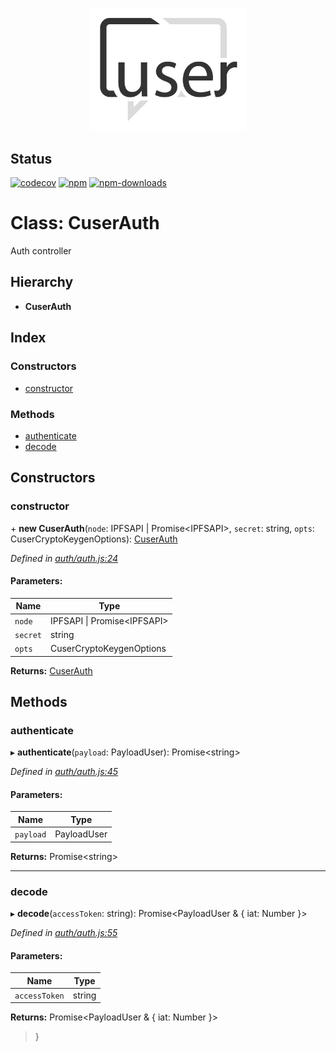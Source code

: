 <p align="center">
  <a href="./"><img width="250" src="https://raw.githubusercontent.com/rubeniskov/cuser/master/docs/logo.svg" alt="cuser logo" /></a>
</p>

## Status
[![codecov](https://codecov.io/gh/rubeniskov/cuser/branch/master/graph/badge.svg?flag=auth)](https://codecov.io/gh/rubeniskov/cuser)
[![npm](https://img.shields.io/npm/v/@cuser/auth.svg)](https://www.npmjs.com/package/@cuser/auth)
[![npm-downloads](https://img.shields.io/npm/dw/@cuser/auth)](https://www.npmjs.com/package/@cuser/auth)


# Class: CuserAuth

Auth controller

## Hierarchy

* **CuserAuth**

## Index

### Constructors

* [constructor](cuserauth.md#constructor)

### Methods

* [authenticate](cuserauth.md#authenticate)
* [decode](cuserauth.md#decode)

## Constructors

### constructor

\+ **new CuserAuth**(`node`: IPFSAPI \| Promise\<IPFSAPI>, `secret`: string, `opts`: CuserCryptoKeygenOptions): [CuserAuth](cuserauth.md)

*Defined in [auth/auth.js:24](https://github.com/rubeniskov/cuser/blob/f5d3af5/packages/auth/auth.js#L24)*

#### Parameters:

Name | Type |
------ | ------ |
`node` | IPFSAPI \| Promise\<IPFSAPI> |
`secret` | string |
`opts` | CuserCryptoKeygenOptions |

**Returns:** [CuserAuth](cuserauth.md)

## Methods

### authenticate

▸ **authenticate**(`payload`: PayloadUser): Promise\<string>

*Defined in [auth/auth.js:45](https://github.com/rubeniskov/cuser/blob/f5d3af5/packages/auth/auth.js#L45)*

#### Parameters:

Name | Type |
------ | ------ |
`payload` | PayloadUser |

**Returns:** Promise\<string>

___

### decode

▸ **decode**(`accessToken`: string): Promise\<PayloadUser & { iat: Number  }>

*Defined in [auth/auth.js:55](https://github.com/rubeniskov/cuser/blob/f5d3af5/packages/auth/auth.js#L55)*

#### Parameters:

Name | Type |
------ | ------ |
`accessToken` | string |

**Returns:** Promise\<PayloadUser & { iat: Number  }>

>}
